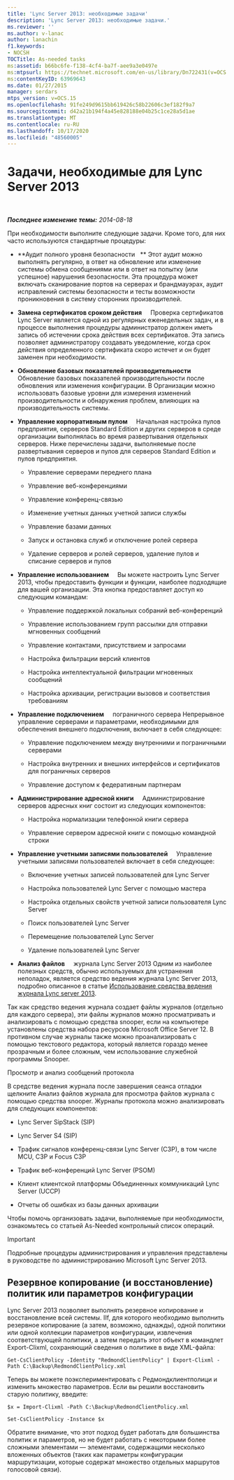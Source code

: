```yaml
---
title: 'Lync Server 2013: необходимые задачи'
description: 'Lync Server 2013: необходимые задачи.'
ms.reviewer: ''
ms.author: v-lanac
author: lanachin
f1.keywords:
- NOCSH
TOCTitle: As-needed tasks
ms:assetid: b66bc6fe-f138-4cf4-ba7f-aee9a3e0497e
ms:mtpsurl: https://technet.microsoft.com/en-us/library/Dn722431(v=OCS.15)
ms:contentKeyID: 63969643
ms.date: 01/27/2015
manager: serdars
mtps_version: v=OCS.15
ms.openlocfilehash: 91fe249d9615bb619426c58b22606c3ef182f9a7
ms.sourcegitcommit: d42a21b194f4a45e828188e04b25c1ce28a5d1ae
ms.translationtype: MT
ms.contentlocale: ru-RU
ms.lasthandoff: 10/17/2020
ms.locfileid: "48560005"
---
```

# <a name="as-needed-tasks-in-lync-server-2013"></a>Задачи, необходимые для Lync Server 2013

<div data-xmlns="http://www.w3.org/1999/xhtml">

<div class="topic" data-xmlns="http://www.w3.org/1999/xhtml" data-msxsl="urn:schemas-microsoft-com:xslt" data-cs="https://msdn.microsoft.com/">

<div data-asp="https://msdn2.microsoft.com/asp">



</div>

<div id="mainSection">

<div id="mainBody">

<span> </span>

_**Последнее изменение темы:** 2014-08-18_

При необходимости выполните следующие задачи. Кроме того, для них часто используются стандартные процедуры:

  - **Аудит полного уровня безопасности   ** Этот аудит можно выполнять регулярно, в ответ на обновление или изменение системы обмена сообщениями или в ответ на попытку (или успешное) нарушения безопасности. Эта процедура может включать сканирование портов на серверах и брандмауэрах, аудит исправлений системы безопасности и тесты возможности проникновения в систему сторонних производителей.

  - **Замена сертификатов сроком действия**     Проверка сертификатов Lync Server является одной из регулярных еженедельных задач, и в процессе выполнения процедуры администратор должен иметь запись об истечении срока действия всех сертификатов. Эта запись позволяет администратору создавать уведомление, когда срок действия определенного сертификата скоро истечет и он будет заменен при необходимости.

  - **Обновление базовых показателей производительности**     Обновление базовых показателей производительности после обновления или изменения конфигурации. В Организации можно использовать базовые уровни для измерения изменений производительности и обнаружения проблем, влияющих на производительность системы.

  - **Управление корпоративным пулом**     Начальная настройка пулов предприятия, серверов Standard Edition и других серверов в среде организации выполнялась во время развертывания отдельных серверов. Ниже перечислены задачи, выполняемые после развертывания серверов и пулов для серверов Standard Edition и пулов предприятия.
    
      - Управление серверами переднего плана
    
      - Управление веб-конференциями
    
      - Управление конференц-связью
    
      - Изменение учетных данных учетной записи службы
    
      - Управление базами данных
    
      - Запуск и остановка служб и отключение ролей сервера
    
      - Удаление серверов и ролей серверов, удаление пулов и списание серверов и пулов

  - **Управление использованием**     Вы можете настроить Lync Server 2013, чтобы предоставить функции и функции, наиболее подходящие для вашей организации. Эта кнопка предоставляет доступ ко следующим командам:
    
      - Управление поддержкой локальных собраний веб-конференций
    
      - Управление использованием групп рассылки для отправки мгновенных сообщений
    
      - Управление контактами, присутствием и запросами
    
      - Настройка фильтрации версий клиентов
    
      - Настройка интеллектуальной фильтрации мгновенных сообщений
    
      - Настройка архивации, регистрации вызовов и соответствия требованиям

  - **Управление подключением**     пограничного сервера Непрерывное управление серверами и параметрами, необходимыми для обеспечения внешнего подключения, включает в себя следующее:
    
      - Управление подключением между внутренними и пограничными серверами
    
      - Настройка внутренних и внешних интерфейсов и сертификатов для пограничных серверов
    
      - Управление доступом к федеративным партнерам

  - **Администрирование адресной книги**     Администрирование серверов адресных книг состоит из следующих компонентов:
    
      - Настройка нормализации телефонной книги сервера
    
      - Управление сервером адресной книги с помощью командной строки

  - **Управление учетными записями пользователей**     Управление учетными записями пользователей включает в себя следующее:
    
      - Включение учетных записей пользователей для Lync Server
    
      - Настройка пользователей Lync Server с помощью мастера
    
      - Настройка отдельных свойств учетной записи пользователя Lync Server
    
      - Поиск пользователей Lync Server
    
      - Перемещение пользователей Lync Server
    
      - Удаление пользователей Lync Server

  - **Анализ файлов**     журнала Lync Server 2013 Одним из наиболее полезных средств, обычно используемых для устранения неполадок, является средство ведения журнала Lync Server 2013, подробно описанное в статье [Использование средства ведения журнала Lync server 2013](https://technet.microsoft.com/library/gg558599.aspx).

Так как средство ведения журнала создает файлы журналов (отдельно для каждого сервера), эти файлы журналов можно просматривать и анализировать с помощью средства snooper, если на компьютере установлены средства набора ресурсов Microsoft Office Server 12. В противном случае журналы также можно проанализировать с помощью текстового редактора, который является гораздо менее прозрачным и более сложным, чем использование служебной программы Snooper.

Просмотр и анализ сообщений протокола

В средстве ведения журнала после завершения сеанса отладки щелкните Анализ файлов журнала для просмотра файлов журнала с помощью средства snooper. Журналы протокола можно анализировать для следующих компонентов:

  - Lync Server SipStack (SIP)

  - Lync Server S4 (SIP)

  - Трафик сигналов конференц-связи Lync Server (C3P), в том числе MCU, C3P и Focus C3P

  - Трафик веб-конференций Lync Server (PSOM)

  - Клиент клиентской платформы Объединенных коммуникаций Lync Server (UCCP)

  - Отчеты об ошибках из базы данных архивации

Чтобы помочь организовать задачи, выполняемые при необходимости, ознакомьтесь со статьей As-Needed контрольный список операций.

<div>


> [!IMPORTANT]  
> Подробные процедуры администрирования и управления представлены в руководстве по администрированию Microsoft Lync Server 2013.



</div>

<div>

## <a name="backup-and-restore-policies-or-configuration-settings"></a>Резервное копирование (и восстановление) политик или параметров конфигурации

Lync Server 2013 позволяет выполнять резервное копирование и восстановление всей системы. IIf, для которого необходимо выполнить резервное копирование (а затем, возможно, однажды), одной политики или одной коллекции параметров конфигурации, извлечения соответствующей политики, а затем передать этот объект в командлет Export-Clixml, сохраняющий сведения о политике в виде XML-файла:

`Get-CsClientPolicy -Identity "RedmondClientPolicy" | Export-Clixml -Path C:\Backup\RedmondClientPolicy.xml`

Теперь вы можете поэкспериментировать с Редмондклиентполици и изменить множество параметров. Если вы решили восстановить старую политику, введите:

`$x = Import-Clixml -Path C:\Backup\RedmondClientPolicy.xml`

`Set-CsClientPolicy -Instance $x`

Обратите внимание, что этот подход будет работать для большинства политик и параметров, но не будет работать с некоторыми более сложными элементами — элементами, содержащими несколько вложенных объектов (таких как параметры конфигурации маршрутизации, которые содержат множество отдельных маршрутов голосовой связи).

</div>

</div>

<span> </span>

</div>

</div>

</div>

